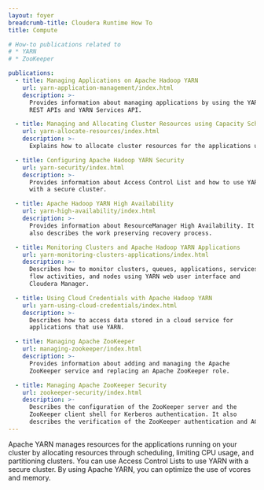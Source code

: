 ```yaml
---
layout: foyer
breadcrumb-title: Cloudera Runtime How To
title: Compute

# How-to publications related to
# * YARN
# * ZooKeeper

publications:
  - title: Managing Applications on Apache Hadoop YARN
    url: yarn-application-management/index.html
    description: >-
      Provides information about managing applications by using the YARN
      REST APIs and YARN Services API.

  - title: Managing and Allocating Cluster Resources using Capacity Scheduler
    url: yarn-allocate-resources/index.html
    description: >-
      Explains how to allocate cluster resources for the applications using Capacity Scheduler.

  - title: Configuring Apache Hadoop YARN Security
    url: yarn-security/index.html
    description: >-
      Provides information about Access Control List and how to use YARN
      with a secure cluster.

  - title: Apache Hadoop YARN High Availability
    url: yarn-high-availability/index.html
    description: >-
      Provides information about ResourceManager High Availability. It
      also describes the work preserving recovery process.

  - title: Monitoring Clusters and Apache Hadoop YARN Applications
    url: yarn-monitoring-clusters-applications/index.html
    description: >-
      Describes how to monitor clusters, queues, applications, services,
      flow activities, and nodes using YARN web user interface and
      Cloudera Manager.

  - title: Using Cloud Credentials with Apache Hadoop YARN
    url: yarn-using-cloud-credentials/index.html
    description: >-
      Describes how to access data stored in a cloud service for
      applications that use YARN.

  - title: Managing Apache ZooKeeper
    url: managing-zookeeper/index.html
    description: >-
      Provides information about adding and managing the Apache
      ZooKeeper service and replacing an Apache ZooKeeper role.

  - title: Managing Apache ZooKeeper Security
    url: zookeeper-security/index.html
    description: >-
      Describes the configuration of the ZooKeeper server and the
      ZooKeeper client shell for Kerberos authentication. It also
      describes the verification of the ZooKeeper authentication and ACLs best practices.
---
```

Apache YARN manages resources for the applications running on your
cluster by allocating resources through scheduling,  limiting CPU usage,
and partitioning clusters. You can use Access Control Lists to use YARN
with a secure cluster. By using Apache YARN, you can optimize the use of
vcores and memory.
